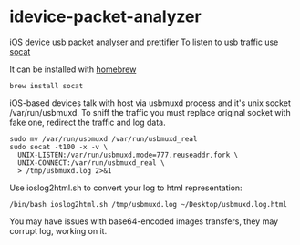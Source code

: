 idevice-packet-analyzer
=======================
iOS device usb packet analyser and prettifier
To listen to usb traffic use [socat](http://www.dest-unreach.org/socat/)

It can be installed with [homebrew](http://mxcl.github.com/homebrew/)

    brew install socat

iOS-based devices talk with host via usbmuxd process and it's unix socket /var/run/usbmuxd. 
To sniff the traffic you must replace original socket with fake one, redirect the traffic and log data.

    sudo mv /var/run/usbmuxd /var/run/usbmuxd_real
    sudo socat -t100 -x -v \
      UNIX-LISTEN:/var/run/usbmuxd,mode=777,reuseaddr,fork \
      UNIX-CONNECT:/var/run/usbmuxd_real \
      > /tmp/usbmuxd.log 2>&1

Use ioslog2html.sh to convert your log to html representation:

    /bin/bash ioslog2html.sh /tmp/usbmuxd.log ~/Desktop/usbmuxd.log.html

You may have issues with base64-encoded images transfers, they may corrupt log, working on it.
